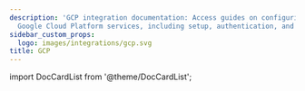 ```yaml
---
description: 'GCP integration documentation: Access guides on configuring and managing
  Google Cloud Platform services, including setup, authentication, and resource management'
sidebar_custom_props:
  logo: images/integrations/gcp.svg
title: GCP
---
```

import DocCardList from '@theme/DocCardList';

<DocCardList />
